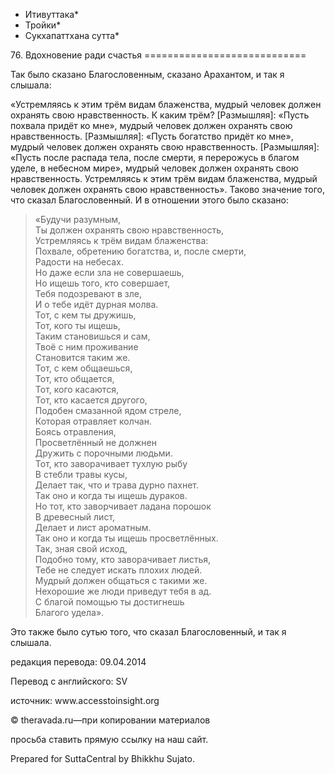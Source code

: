 * Итивуттака*
* Тройки*
* Сукхапаттхана сутта*

76\. Вдохновение ради счастья
\=\=\=\=\=\=\=\=\=\=\=\=\=\=\=\=\=\=\=\=\=\=\=\=\=\=\=\=

Так было сказано Благословенным, сказано Арахантом, и так я слышала:

«Устремляясь к этим трём видам блаженства, мудрый человек должен охранять свою нравственность\. К каким трём? \[Размышляя\]: «Пусть похвала придёт ко мне», мудрый человек должен охранять свою нравственность\. \[Размышляя\]: «Пусть богатство придёт ко мне», мудрый человек должен охранять свою нравственность\. \[Размышляя\]: «Пусть после распада тела, после смерти, я перерожусь в благом уделе, в небесном мире», мудрый человек должен охранять свою нравственность\. Устремляясь к этим трём видам блаженства, мудрый человек должен охранять свою нравственность»\. Таково значение того, что сказал Благословенный\. И в отношении этого было сказано:

> «Будучи разумным,  
> Ты должен охранять свою нравственность,  
> Устремляясь к трём видам блаженства:  
> Похвале, обретению богатства, и, после смерти,  
> Радости на небесах\.  
> Но даже если зла не совершаешь,  
> Но ищешь того, кто совершает,  
> Тебя подозревают в зле,  
> И о тебе идёт дурная молва\.  
> Тот, с кем ты дружишь,  
> Тот, кого ты ищешь,  
> Таким становишься и сам,  
> Твоё с ним проживание  
> Становится таким же\.  
> Тот, с кем общаешься,  
> Тот, кто общается,  
> Тот, кого касаются,  
> Тот, кто касается другого,  
> Подобен смазанной ядом стреле,  
> Которая отравляет колчан\.  
> Боясь отравления,  
> Просветлённый не должнен  
> Дружить с порочными людьми\.  
> Тот, кто заворачивает тухлую рыбу  
> В стебли травы кусы,  
> Делает так, что и трава дурно пахнет\.  
> Так оно и когда ты ищешь дураков\.  
> Но тот, кто заворчивает ладана порошок  
> В древесный лист,  
> Делает и лист ароматным\.  
> Так оно и когда ты ищешь просветлённых\.  
> Так, зная свой исход,  
> Подобно тому, кто заворачивает листья,  
> Тебе не следует искать плохих людей\.  
> Мудрый должен общаться с такими же\.  
> Нехорошие же люди приведут тебя в ад\.  
> С благой помощью ты достигнешь  
> Благого удела»\.

Это также было сутью того, что сказал Благословенный, и так я слышала\.

редакция перевода: 09\.04\.2014

Перевод с английского: SV

источник: www\.accesstoinsight\.org

© theravada\.ru—при копировании материалов

просьба ставить прямую ссылку на наш сайт\.

Prepared for SuttaCentral by Bhikkhu Sujato\.